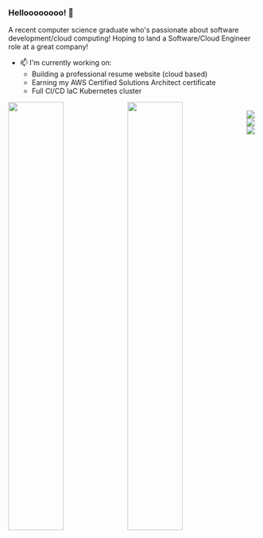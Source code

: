 ### Helloooooooo! 👋

A recent computer science graduate who's passionate about software development/cloud computing! Hoping to land a Software/Cloud Engineer role at a great company!

- 📫 I'm currently working on:
  - Building a professional resume website (cloud based)
  - Earning my AWS Certified Solutions Architect certificate
  - Full CI/CD IaC Kubernetes cluster

<img align="left" width="47%" src="https://github-readme-stats.vercel.app/api?username=cameroncarlg&show_icons=true&theme=radical" />

<img align="left" width="47%" src="https://github-readme-stats.vercel.app/api/top-langs/?username=cameroncarlg&layout=compact" />

<br />

<img align="left" src="https://img.shields.io/badge/javascript-%23323330.svg?style=for-the-badge&logo=javascript&logoColor=%23F7DF1E" />

<img align="left" src="https://img.shields.io/badge/python-3670A0?style=for-the-badge&logo=python&logoColor=ffdd54" />

<img align="left" src="https://img.shields.io/badge/node.js-6DA55F?style=for-the-badge&logo=node.js&logoColor=white" />


<!--
**cameroncarlg/cameroncarlg** is a ✨ _special_ ✨ repository because its `README.md` (this file) appears on your GitHub profile.

Here are some ideas to get you started:

- 🔭 I’m currently working on ...
- 🌱 I’m currently learning ...
- 👯 I’m looking to collaborate on ...
- 🤔 I’m looking for help with ...
- 💬 Ask me about ...
- 📫 How to reach me: ...
- 😄 Pronouns: ...
- ⚡ Fun fact: ...
-->
